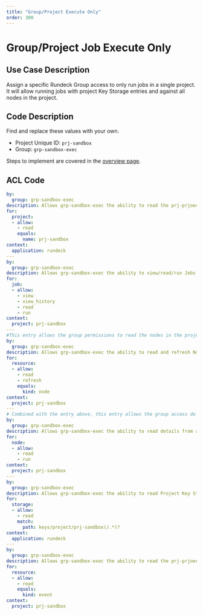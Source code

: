 ```yaml
---
title: "Group/Project Execute Only"
order: 300
---
```


# Group/Project Job Execute Only

## Use Case Description

Assign a specific Rundeck Group access to only run jobs in a single project.  It will allow running jobs with project Key Storage entries and against all nodes in the project.

## Code Description
Find and replace these values with your own.
- Project Unique ID: `prj-sandbox`
- Group: `grp-sandbox-exec`

Steps to implement are covered in the [overview page](index.md).

## ACL Code

``` yaml
by:
  group: grp-sandbox-exec
description: Allows grp-sandbox-exec the ability to read the prj-prjoect.
for:
  project:
  - allow:
    - read
    equals:
      name: prj-sandbox
context:
  application: rundeck
---
by:
  group: grp-sandbox-exec
description: Allows grp-sandbox-exec the ability to view/read/run Jobs in the prj-sandbox project.
for:
  job:
  - allow:
    - view
    - view_history
    - read
    - run
context:
  project: prj-sandbox
---
#This entry allows the group permissions to read the nodes in the project.
by:
  group: grp-sandbox-exec
description: Allows grp-sandbox-exec the ability to read and refresh Nodes in the prj-sandbox project.
for:
  resource:
  - allow:
    - read
    - refresh
    equals:
      kind: node
context:
  project: prj-sandbox
---
# Combined with the entry above, this entry allows the group access do specific actions on the nodes returned from the list in the entry above.
by:
  group: grp-sandbox-exec
description: Allows grp-sandbox-exec the ability to read details from and run jobs against Nodes available in the prj-sandbox project.
for:
  node:
  - allow:
    - read
    - run
context:
  project: prj-sandbox
---
by:
  group: grp-sandbox-exec
description: Allows grp-sandbox-exec the ability to read Project Key Storage entries in the prj-sandbox folder and any subfolders.
for:
  storage:
  - allow:
    - read
    match:
      path: keys/project/prj-sandbox(/.*)?
context:
  application: rundeck
---
by:
  group: grp-sandbox-exec
description: Allows grp-sandbox-exec the ability to read the prj-prjoect Activity Log.
for:
  resource:
  - allow:
    - read
    equals:
      kind: event
context:
  project: prj-sandbox
```